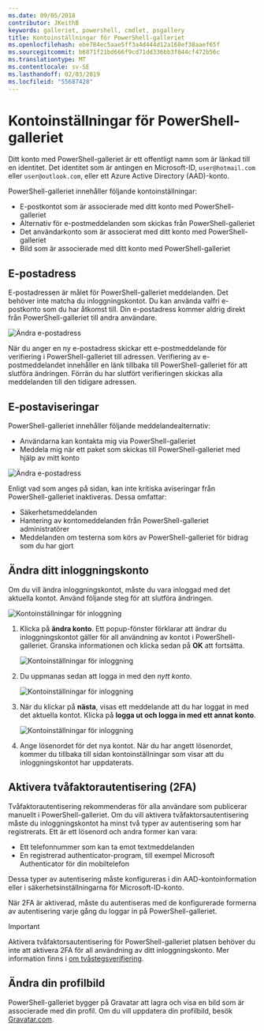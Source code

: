 ```yaml
---
ms.date: 09/05/2018
contributor: JKeithB
keywords: galleriet, powershell, cmdlet, psgallery
title: Kontoinställningar för PowerShell-galleriet
ms.openlocfilehash: ebe784ec5aae5ff3a4d444d12a168ef38aaef65f
ms.sourcegitcommit: b6871f21bd666f9cd71dd336bb3f844cf472b56c
ms.translationtype: MT
ms.contentlocale: sv-SE
ms.lasthandoff: 02/03/2019
ms.locfileid: "55687428"
---
```

# <a name="powershell-gallery-account-settings"></a>Kontoinställningar för PowerShell-galleriet

Ditt konto med PowerShell-galleriet är ett offentligt namn som är länkad till en identitet. Det identitet som är antingen en Microsoft-ID, `user@hotmail.com` eller `user@outlook.com`, eller ett Azure Active Directory (AAD)-konto.

PowerShell-galleriet innehåller följande kontoinställningar:

- E-postkontot som är associerade med ditt konto med PowerShell-galleriet
- Alternativ för e-postmeddelanden som skickas från PowerShell-galleriet
- Det användarkonto som är associerat med ditt konto med PowerShell-galleriet
- Bild som är associerade med ditt konto med PowerShell-galleriet

## <a name="email-address"></a>E-postadress

E-postadressen är målet för PowerShell-galleriet meddelanden. Det behöver inte matcha du inloggningskontot. Du kan använda valfri e-postkonto som du har åtkomst till. Din e-postadress kommer aldrig direkt från PowerShell-galleriet till andra användare.

![Ändra e-postadress](../../Images/PSGallery_AcccountEmailAddress.png)

När du anger en ny e-postadress skickar ett e-postmeddelande för verifiering i PowerShell-galleriet till adressen. Verifiering av e-postmeddelandet innehåller en länk tillbaka till PowerShell-galleriet för att slutföra ändringen. Förrän du har slutfört verifieringen skickas alla meddelanden till den tidigare adressen.

## <a name="email-notifications"></a>E-postaviseringar

PowerShell-galleriet innehåller följande meddelandealternativ:

- Användarna kan kontakta mig via PowerShell-galleriet
- Meddela mig när ett paket som skickas till PowerShell-galleriet med hjälp av mitt konto

![Ändra e-postadress](../../Images/PSGallery_AccountEmailOptions.png)

Enligt vad som anges på sidan, kan inte kritiska aviseringar från PowerShell-galleriet inaktiveras.
Dessa omfattar:

- Säkerhetsmeddelanden
- Hantering av kontomeddelanden från PowerShell-galleriet administratörer
- Meddelanden om testerna som körs av PowerShell-galleriet för bidrag som du har gjort

## <a name="change-your-login-account"></a>Ändra ditt inloggningskonto

Om du vill ändra inloggningskontot, måste du vara inloggad med det aktuella kontot. Använd följande steg för att slutföra ändringen.

![Kontoinställningar för inloggning](../../Images/PSGallery_LoginAccountSettings.png)

1. Klicka på **ändra konto**. Ett popup-fönster förklarar att ändrar du inloggningskontot gäller för all användning av kontot i PowerShell-galleriet. Granska informationen och klicka sedan på **OK** att fortsätta.

   ![Kontoinställningar för inloggning](../../Images/PSGallery_LoginAccountChange-1.png)

2. Du uppmanas sedan att logga in med den _nytt konto_.

   ![Kontoinställningar för inloggning](../../Images/PSGallery_LoginAccountChange-2.png)

3. När du klickar på **nästa**, visas ett meddelande att du har loggat in med det aktuella kontot.
   Klicka på **logga ut och logga in med ett annat konto**.

   ![Kontoinställningar för inloggning](../../Images/PSGallery_LoginAccountChange-3.png)

4. Ange lösenordet för det nya kontot. När du har angett lösenordet, kommer du tillbaka till sidan kontoinställningar som visar att du inloggningskontot har uppdaterats.


## <a name="enable-two-factor-authentication-2fa"></a>Aktivera tvåfaktorautentisering (2FA)

Tvåfaktorautentisering rekommenderas för alla användare som publicerar manuellt i PowerShell-galleriet. Om du vill aktivera tvåfaktorsautentisering måste du inloggningskontot ha minst två typer av autentisering som har registrerats. Ett är ett lösenord och andra former kan vara:

- Ett telefonnummer som kan ta emot textmeddelanden
- En registrerad authenticator-program, till exempel Microsoft Authenticator för din mobiltelefon

Dessa typer av autentisering måste konfigureras i din AAD-kontoinformation eller i säkerhetsinställningarna för Microsoft-ID-konto.

När 2FA är aktiverad, måste du autentiseras med de konfigurerade formerna av autentisering varje gång du loggar in på PowerShell-galleriet.

> [!IMPORTANT]
> Aktivera tvåfaktorsautentisering för PowerShell-galleriet platsen behöver du inte att aktivera 2FA för all användning av ditt inloggningskonto. Mer information finns i [om tvåstegsverifiering](https://support.microsoft.com/help/12408/microsoft-account-about-two-step-verification).

## <a name="change-your-profile-picture"></a>Ändra din profilbild

PowerShell-galleriet bygger på Gravatar att lagra och visa en bild som är associerade med din profil. Om du vill uppdatera din profilbild, besök [Gravatar.com](http://www.gravatar.com/).
